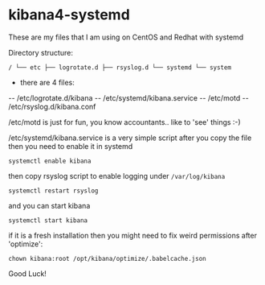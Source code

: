 # kibana4-systemd

These are my files that I am using on CentOS and Redhat with systemd

Directory structure:

`
/
└── etc
    ├── logrotate.d
    ├── rsyslog.d
    └── systemd
        └── system
`

- there are 4 files:

-- /etc/logrotate.d/kibana
-- /etc/systemd/kibana.service
-- /etc/motd
-- /etc/rsyslog.d/kibana.conf


/etc/motd is just for fun, you know accountants.. like to 'see' things :-)

/etc/systemd/kibana.service is a very simple script after you copy the file then you need to enable it in systemd 

`systemctl enable kibana`

then copy rsyslog script to enable logging under `/var/log/kibana`

`systemctl restart rsyslog`

and you can start kibana

`systemctl start kibana`

if it is a fresh installation then you might need to fix weird permissions after 'optimize':

`chown kibana:root /opt/kibana/optimize/.babelcache.json`


Good Luck!
